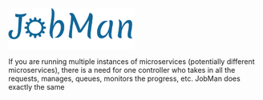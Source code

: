 <img src="/images/jobman.png"  width="50%">

If you are running multiple instances of microservices (potentially different microservices), there is a need for one controller who takes in all the requests, manages, queues, monitors the progress, etc. JobMan does exactly the same
